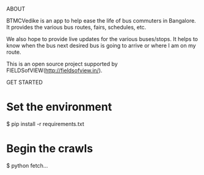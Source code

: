 ABOUT

BTMCVedike is an app to help ease the life of bus commuters in Bangalore. It provides the various bus routes, fairs, schedules, etc.

We also hope to provide live updates for the various buses/stops. It helps to know when the bus next desired bus is going to arrive or where I am on my route.

This is an open source project supported by FIELDSofVIEW(http://fieldsofview.in/).


GET STARTED

# Set the environment
$ pip install -r requirements.txt

# Begin the crawls
$ python fetch...

